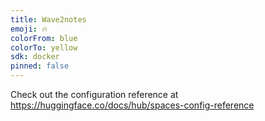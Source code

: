 ```yaml
---
title: Wave2notes
emoji: 🔥
colorFrom: blue
colorTo: yellow
sdk: docker
pinned: false
---
```


Check out the configuration reference at https://huggingface.co/docs/hub/spaces-config-reference

